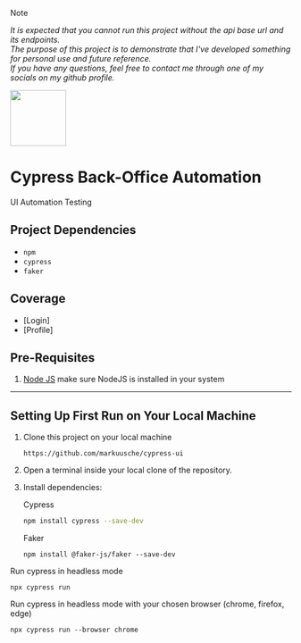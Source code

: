 > [!NOTE] 
> _It is expected that you cannot run this project without the api base url and its endpoints._ </br>
> _The purpose of this project is to demonstrate that I've developed something for personal use and future reference._ </br>
> _If you have any questions, feel free to contact me through one of my socials on my github profile._

<img src="https://cdn-icons-png.freepik.com/512/2220/2220110.png" width="100" />

Cypress Back-Office Automation
======
UI Automation Testing

Project Dependencies
---------------------

- `npm`
- `cypress`
- `faker`

Coverage
---------

   * [Login]
   * [Profile]

Pre-Requisites
--------------

1. [Node JS](https://nodejs.org/en/download/package-manager/current) make sure NodeJS is installed in your system

------------------------------------------------
Setting Up First Run on Your Local Machine
------------------------------------------

1. Clone this project on your local machine

   ```
   https://github.com/markuusche/cypress-ui
   ```

2. Open a terminal inside your local clone of the repository.
3. Install dependencies: <br>

   Cypress
     
   ```bash
   npm install cypress --save-dev
   ```
   Faker
   ```
   npm install @faker-js/faker --save-dev
   ```

Run cypress in headless mode
  ```
  npx cypress run
  ```
Run cypress in headless mode with your chosen browser (chrome, firefox, edge)
  ```
  npx cypress run --browser chrome
  ```

</br>

